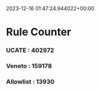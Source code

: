 2023-12-16 01:47:24.944022+00:00
# Rule Counter 
 ### UCATE : 402972

 ### Veneto : 159178

 ### Allowlist : 13930